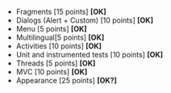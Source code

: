 * Fragments [15 points] **[OK]**
* Dialogs (Alert + Custom) [10 points] **[OK]**
* Menu [5 points] **[OK]**
* Multilingual[5 points] **[OK]**
* Activities [10 points] **[OK]**
* Unit and instrumented tests [10 points] **[OK]**
* Threads [5 points] **[OK]**
* MVC [10 points]  **[OK]**
* Appearance [25 points] **[OK?]**